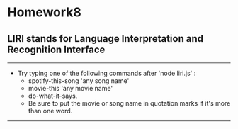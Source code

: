 # Homework8

## LIRI stands for Language Interpretation and Recognition Interface

---------------------------------------------------------------------------------------------------------------

* Try typing one of the following commands after 'node liri.js' :
	* spotify-this-song 'any song name'
	* movie-this 'any movie name'
	* do-what-it-says.
	* Be sure to put the movie or song name in quotation marks if it's more than one word.

---------------------------------------------------------------------------------------------------------------